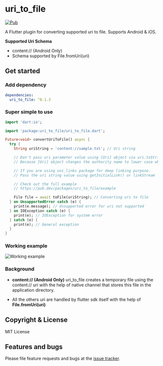 # uri_to_file

[![Pub](https://img.shields.io/pub/v/uri_to_file.svg?style=flat-square&logo=dart&label=pub.dev&color=blue)](https://pub.dev/packages/uri_to_file)

A Flutter plugin for converting supported uri to file. Supports Android & iOS.

**Supported Uri Schema**

- content:// (Android Only)
- Schema supported by File.fromUri(uri)

## Get started

### Add dependency

```yaml
dependencies:
  uri_to_file: ^0.1.3
```

### Super simple to use

```dart
import 'dart:io';

import 'package:uri_to_file/uri_to_file.dart';

Future<void> convertUriToFile() async {
  try {
    String uriString = 'content://sample.txt'; // Uri string

    // Don't pass uri parameter value using [Uri] object via uri.toString() method
    // Because [Uri] object changes the authority name to lower case which causes this package to misbehave

    // If you are using uni_links package for deep linking purpose.
    // Pass the uri string value using getInitialLink() or linkStream

    // Check out the full example
    // https://pub.dev/packages/uri_to_file/example

    File file = await toFile(uriString); // Converting uri to file
  } on UnsupportedError catch (e) {
    print(e.message); // Unsupported error for uri not supported
  } on IOException catch (e) {
    print(e); // IOException for system error
  } catch (e) {
    print(e); // General exception
  }
}
```

### Working example

![Working example](https://raw.githubusercontent.com/Nikhil1999/uri-to-file/dev/example/output/Output.gif 'Working example')

### Background

- **content:// (Android Only)**
  uri_to_file creates a temporary file using the content:// uri with the help of native channel that stores this file in the application directory.

- All the others uri are handled by flutter sdk itself with the help of
  **File.fromUri(uri)**

## Copyright & License

MIT License

## Features and bugs

Please file feature requests and bugs at the [issue tracker][tracker].

[tracker]: https://github.com/Nikhil1999/uri-to-file/issues
